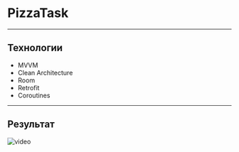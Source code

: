 # PizzaTask
___
## Технологии
* MVVM
* Clean Architecture
* Room
* Retrofit
* Coroutines
___
## Результат
![video](https://raw.githubusercontent.com/AlexSergo/PizzaTask/main/video.gif)
